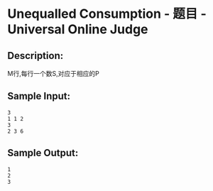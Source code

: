 # Unequalled Consumption - 题目 - Universal Online Judge

## Description: 

M行,每行一个数S,对应于相应的P


## Sample Input: 
```
3
1 1 2
3
2 3 6

```

## Sample Output: 
```
1
2
3
```
